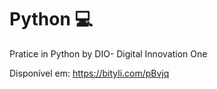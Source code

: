 # Python :computer:



Pratice in Python by DIO- Digital Innovation One

Disponível em: https://bityli.com/pBvjq